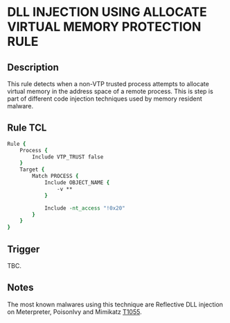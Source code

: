 # DLL INJECTION USING ALLOCATE VIRTUAL MEMORY PROTECTION RULE 

## Description
This rule detects when a non-VTP trusted process attempts to allocate virtual memory in the address space of a remote process. This is step is part of different code injection techniques used by memory resident malware.

## Rule TCL
```tcl
Rule {
    Process {
        Include VTP_TRUST false
    }
    Target {
        Match PROCESS {
            Include OBJECT_NAME {
                -v **
            }

            Include -nt_access "!0x20"
        }
    }
}
```

## Trigger
TBC.

## Notes
The most known malwares using this technique are Reflective DLL injection on Meterpreter, PoisonIvy and Mimikatz [T1055](https://attack.mitre.org/wiki/Technique/T1055).